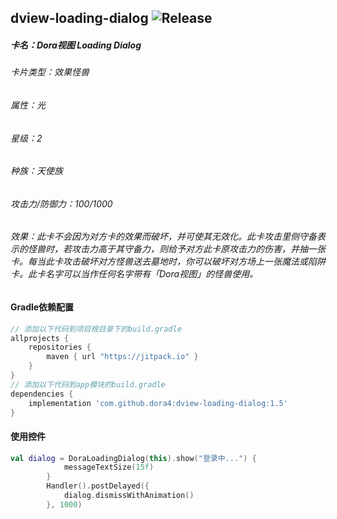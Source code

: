 dview-loading-dialog
![Release](https://jitpack.io/v/dora4/dview-loading-dialog.svg)
--------------------------------

##### 卡名：Dora视图 Loading Dialog
###### 卡片类型：效果怪兽
###### 属性：光
###### 星级：2
###### 种族：天使族
###### 攻击力/防御力：100/1000
###### 效果：此卡不会因为对方卡的效果而破坏，并可使其无效化。此卡攻击里侧守备表示的怪兽时，若攻击力高于其守备力，则给予对方此卡原攻击力的伤害，并抽一张卡。每当此卡攻击破坏对方怪兽送去墓地时，你可以破坏对方场上一张魔法或陷阱卡。此卡名字可以当作任何名字带有「Dora视图」的怪兽使用。

#### Gradle依赖配置

```groovy
// 添加以下代码到项目根目录下的build.gradle
allprojects {
    repositories {
        maven { url "https://jitpack.io" }
    }
}
// 添加以下代码到app模块的build.gradle
dependencies {
    implementation 'com.github.dora4:dview-loading-dialog:1.5'
}
```

#### 使用控件

```kotlin
val dialog = DoraLoadingDialog(this).show("登录中...") {
            messageTextSize(15f)
        }
        Handler().postDelayed({
            dialog.dismissWithAnimation()
        }, 1000)
```
